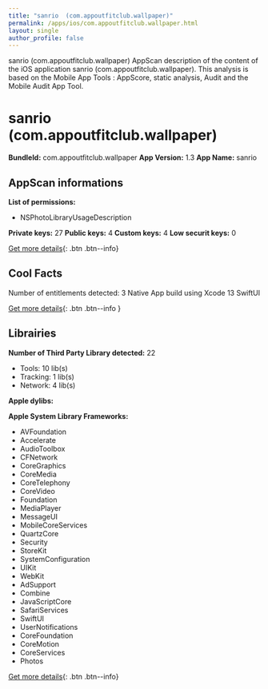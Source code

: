 ```yaml
---
title: "sanrio  (com.appoutfitclub.wallpaper)"
permalink: /apps/ios/com.appoutfitclub.wallpaper.html
layout: single
author_profile: false
---
```

sanrio  (com.appoutfitclub.wallpaper) AppScan description of the content of the iOS application sanrio  (com.appoutfitclub.wallpaper). This analysis is based on the Mobile App Tools : AppScore, static analysis, Audit and the Mobile Audit App Tool.

# sanrio  (com.appoutfitclub.wallpaper)

**BundleId:** com.appoutfitclub.wallpaper
**App Version:** 1.3
**App Name:** sanrio 


## AppScan informations 

**List of permissions:** 
- NSPhotoLibraryUsageDescription
  
  
**Private keys:** 27
**Public keys:** 4
**Custom keys:** 4
**Low securit keys:** 0
  
[Get more details](/pricing.html){: .btn .btn--info}

## Cool Facts

Number of entitlements detected: 3
Native App
build using Xcode 13
SwiftUI
  
[Get more details](/pricing.html){: .btn .btn--info }

## Librairies 
**Number of Third Party Library detected:** 22
- Tools: 10 lib(s)
- Tracking: 1 lib(s)
- Network: 4 lib(s)


**Apple dylibs:**


**Apple System Library Frameworks:**
- AVFoundation
- Accelerate
- AudioToolbox
- CFNetwork
- CoreGraphics
- CoreMedia
- CoreTelephony
- CoreVideo
- Foundation
- MediaPlayer
- MessageUI
- MobileCoreServices
- QuartzCore
- Security
- StoreKit
- SystemConfiguration
- UIKit
- WebKit
- AdSupport
- Combine
- JavaScriptCore
- SafariServices
- SwiftUI
- UserNotifications
- CoreFoundation
- CoreMotion
- CoreServices
- Photos


  
[Get more details](/pricing.html){: .btn .btn--info}

